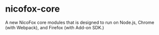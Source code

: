# nicofox-core
A new NicoFox core modules that is designed to run on Node.js, Chrome (with Webpack), and Firefox (with Add-on SDK.)
